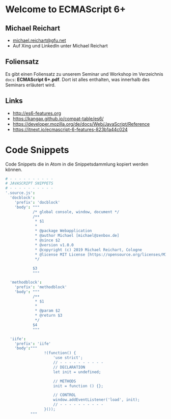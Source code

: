 # Welcome to ECMAScript 6+

## Michael Reichart
- michael.reichart@gfu.net
- Auf Xing und LinkedIn unter Michael Reichart

## Foliensatz
Es gibt einen Foliensatz zu unserem Seminar und Workshop im Verzeichnis `docs`: **ECMAScript 6+.pdf**. Dort ist alles enthalten, was innerhalb des Seminars erläutert wird.

## Links
- http://es6-features.org
- https://kangax.github.io/compat-table/es6/
- https://developer.mozilla.org/de/docs/Web/JavaScript/Reference
- https://itnext.io/ecmascript-6-features-823b1a44c024

# Code Snippets
Code Snippets die in Atom in die Snippetsdammlung kopiert werden können.

```CoffeeScript
# - - - - - - - - - -
# JAVASCRIPT SNIPPETS
# - - - - - - - - - -
'.source.js':
  'docblock':
    'prefix': 'docblock'
    'body': """
            /* global console, window, document */
            /**
             * $1
             *
             * @package Webapplication
             * @author Michael [michael@zenbox.de]
             * @since $2
             * @version v1.0.0
             * @copyright (c) 2019 Michael Reichart, Cologne
             * @license MIT License [https://opensource.org/licenses/MIT]
             */

            $3
            """

  'methodblock':
    'prefix': 'methodblock'
    'body': """
            /**
             * $1
             *
             * @param $2
             * @return $3
             */
            $4
            """

  'iife':
    'prefix': 'iife'
    'body':"""
                 !(function() {
                     'use strict';
                     // - - - - - - - - - -
                     // DECLARATION
                     let init = undefined;

                     // METHODS
                     init = function () {};

                     // CONTROL
                     window.addEventListener('load', init);
                     // - - - - - - - - - -
                 }());
           """
```
